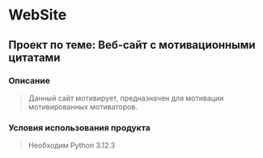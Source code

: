 # WebSite
## Проект по теме: Веб-сайт с мотивационными цитатами ##
### Описание
> Данный сайт мотивирует, предназначен для мотивации мотивированных мотиваторов.
### Условия использования продукта
> Необходим Python 3.12.3
